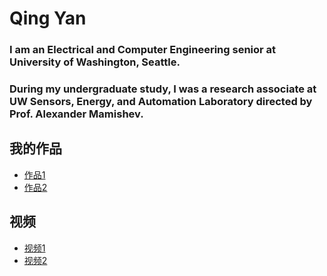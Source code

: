 #   Qing Yan

###   I am an Electrical and Computer Engineering senior at University of Washington, Seattle. 
###   During my undergraduate study, I was a research associate at UW Sensors, Energy, and Automation Laboratory directed by Prof. Alexander Mamishev.
    
## 我的作品
- [作品1](link_to_your_work1)
- [作品2](link_to_your_work2)

## 视频
- [视频1](link_to_your_video1)
- [视频2](link_to_your_video2)
